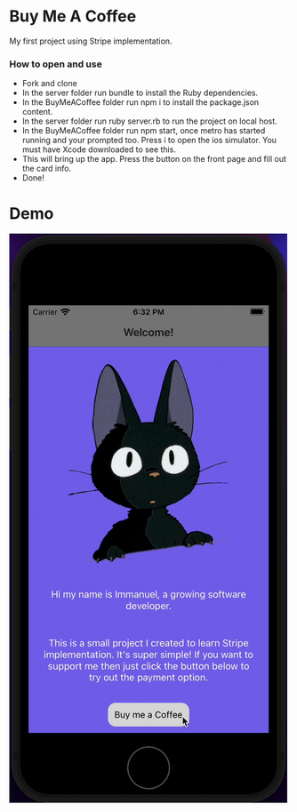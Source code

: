 # Buy Me A Coffee

My first project using Stripe implementation.

### How to open and use

- Fork and clone
- In the server folder run bundle to install the Ruby dependencies.
- In the BuyMeACoffee folder run npm i to install the package.json content.
- In the server folder run ruby server.rb to run the project on local host.
- In the BuyMeACoffee folder run npm start, once metro has started running and your prompted too. Press i to open the ios simulator. You must have Xcode downloaded to see this.
- This will bring up the app. Press the button on the front page and fill out the card info.
- Done!

# Demo

<img src=demo.gif />
